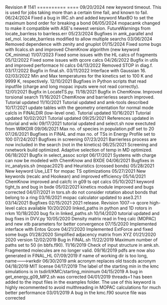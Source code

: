 Revision # 	1141
==========	====
09/20/2024	new keyword timeout. This is used for jobs taking more than a certain time fail, and known to fail.
06/24/2024	Fixed a bug in IRC.sh and added keyword MaxBO to set the maximum bond order for breaking a bond 
06/05/2024      mopacamk changed to make it compatible with ASE's newest version. FutureWarnings from locate_barrless to barrless.err
05/23/2024      Bugfixes in amk_parallel and sel_mol. locate_barrless modified to allow multiple searchs
03/06/2024	Removed dependence with zenity and gnuplot
01/15/2024	Fixed some bugs with llcalcs.sh and improved ChemKnow algorithm (new keyword CK_minima)
11/07/2023	Fixed some issues with the HL calcs of fragments
05/12/2022	Fixed some issues with qcore calcs
04/26/2022	Bugfix in utils and improved performace hl calcs
04/13/2022	Removed STOP in diag.f.
03/17/2022	Bugfix in final.sh.
03/11/2022	Interface with Gaussian 16.
02/03/2022	Min and Max temperatures for the kinetics set to 100 K and 9999 K, respectively.
12/10/2021	Bugfixes in Python scripts that read inputfile (charge and long mopac inputs were not read correctly).
12/01/2021	Bugfix in LocateTS.py.
11/18/2021	Bugfix in ChemKnow. Improved torsional search
11/16/2021	ChemKnow and barrierless search improved. Tutorial updated
11/10/2021	Tutorial updated and amk-tools described
10/17/2021	update tables with the geometry orientation for normal mode calcls in FINALDIR (low-level one). Tutorial updated
10/16/2021	Tutorial updated
10/02/2021	Tutorial updated
09/25/2021	References updated in tutorial and wiki
09/17/2021	tutorial updated and select.sh now exectuted from WRKDIR
09/06/2021	Max no. of species in population.pdf set to 20
07/26/2021	Bugfixes in FINAL and max no. of TSs in Energy Profile set to 100
07/24/2021	Bugfixes in screening
07/23/2021	Barrierless process are now included in the search (not in the kinetics)
06/25/2021	Screening and rxnetwork build optimized. Adaptive selection of temp in MD optimized.
06/18/2021	Bugfix in select_assoc script
06/17/2021	Systems with charge can now be modeled with ChemKnow and BXDE
04/06/2021	Bugfixes in irc_analysis.sh (mopac2021) and Heuristics (crossed bonds)
05/28/2021	New keyword Use_LET for mopac TS optimizations
05/27/2021	New keywords (recalc and Hookean) and improved efficiency
05/14/2021	ChemKnow improved and calcfc in g09 ts opt calcs
05/10/2021	keyword tight_ts and bug in bxde
05/02/2021	kinetics module improved and bugs corrected
04/07/2021	in tors.sh do not consider rotation about bonds that belong to a ring
03/16/2021	mopac calculator updated to ase3.21.1
03/14/2021	Bugfixes
02/15/2021	2021 release. Revision 1007--> qcore high-level calcs available
10/20/2020	linked_paths in python and 1D rotors in rrkm
10/18/2020	bug fix in linked_paths.sh
10/14/2020	tutorial updated and bug fixes in DVV.py
10/05/2020	Density matrix read in freq calc (MOPAC) and new xtb parameters for better convergence
07/15/2020	Implemented interface with Entos Qcore
04/21/2020	Implemented ExtForce and fixed some bugs
01/28/2020	Simplified adjacency matrix from XYZ
01/21/2020	2020 version
12/02/2019	Bug in FINAL.sh
11/22/2019	Maximum number of paths set to 50 (in bbfs.f90).
11/16/2019	Check of input structure in amk.sh. Fragmented molecules are no longer valid.
09/16/2019	pdfs are now also generated in FINAL_HL
07/09/2019	if name of working dir is too long, name--->wrkdir
06/30/2019	amk acronym replaces old tsscds acronym
04/18/2019	MIT license
04/17/2019	The label of the starting min in the kmc simulations is in tsdirll/KMC/starting_minimum
04/15/2019	A bug in get_energy_g09_MP2.sh was corrected
04/01/2019	threads=1 has been added to the input files in the examples folder. The use of this keyword is highly recommented to avoid multhreading in MOPAC calculations for much better performance
03/01/2019	A bug in the kmc.f90 source file was corrected
		
